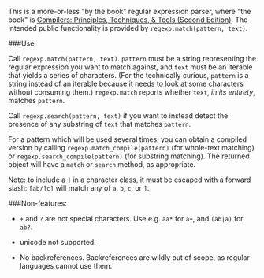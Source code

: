 This is a more-or-less "by the book" regular expression parser, where "the book" is [Compilers: Principles, Techniques, & Tools (Second Edition)](http://www.amazon.com/Compilers-Principles-Techniques-Tools-2nd/dp/0321486811/). The intended public functionality is provided by `regexp.match(pattern, text)`.

###Use:

Call `regexp.match(pattern, text)`.  `pattern` must be a string representing the regular expression you want to match against, and `text` must be an iterable that yields a series of characters. (For the technically curious, `pattern` is a string instead of an iterable because it needs to look at some characters without consuming them.) `regexp.match` reports whether `text`, *in its entirety*, matches `pattern`.

Call `regexp.search(pattern, text)` if you want to instead detect the presence of any substring of `text` that matches `pattern`.

For a pattern which will be used several times, you can obtain a compiled version by calling `regexp.match_compile(pattern)` (for whole-text matching) or `regexp.search_compile(pattern)` (for substring matching). The returned object will have a `match` or `search` method, as appropriate.

Note: to include a `]` in a character class, it must be escaped with a forward slash: `[ab/]c]` will match any of `a`, `b`, `c`, or `]`.

###Non-features:

- `+` and `?` are not special characters. Use e.g. `aa*` for `a+`, and `(ab|a)` for `ab?`.

- unicode not supported.

- No backreferences. Backreferences are wildly out of scope, as regular languages cannot use them.